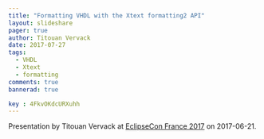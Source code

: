 ```yaml
---
title: "Formatting VHDL with the Xtext formatting2 API"
layout: slideshare
pager: true
author: Titouan Vervack
date: 2017-07-27
tags:
  - VHDL
  - Xtext
  - formatting
comments: true
bannerad: true

key : 4FkvOKdcURXuhh
---
```


Presentation by Titouan Vervack at [EclipseCon France 2017](https://www.eclipsecon.org/france2017/) on 2017-06-21.
